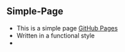 ## Simple-Page

- This is a simple page [GitHub Pages](https://pavel07-chyden.github.io/multiselect/)
- Written in a functional style
- 
